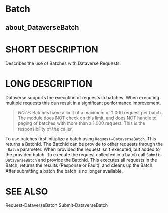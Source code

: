 # Batch
## about_DataverseBatch

# SHORT DESCRIPTION
Describes the use of Batches with Dataverse Requests.

# LONG DESCRIPTION
Dataverse supports the execution of requests in batches. When executing multiple requests this can result in a significant performance improvement.

> _NOTE:_
> Batches have a limit of a maximum of 1.000 request per batch. The module does NOT check on this limit, and does NOT handle to paging of batches with more than a 1.000 request. This is the responsibility of the caller.

To use batches first initialize a batch using `Request-DataverseBatch`. This returns a BatchId.
The BatchId can be provide to other requests through the `-Batch` parameter. When provided the request isn't executed, but added to the provided batch.
To execute the request collected in a batch call `Submit-DataverseBatch` and provide the BatchId. This executes all requests in the Batch, returns the results (Response or Fault), and cleans up the Batch. After submitting a batch the batch is no longer available.

# SEE ALSO
Request-DataverseBatch
Submit-DataverseBatch
